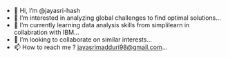 - 👋 Hi, I’m @jayasri-hash
- 👀 I’m interested in analyzing global challenges to find optimal solutions...
- 🌱 I’m currently learning data analysis skills from simplilearn in collabration with IBM...
- 💞️ I’m looking to collaborate on similar interests...
- 📫 How to reach me ? jayasrimadduri98@gmail.com...

<!---
jayasri-hash/jayasri-hash is a ✨ special ✨ repository because its `README.md` (this file) appears on your GitHub profile.
You can click the Preview link to take a look at your changes.
--->
